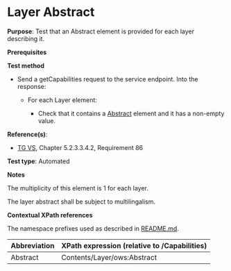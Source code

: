 # Layer Abstract

**Purpose**: Test that an Abstract element is provided for each layer describing it.

**Prerequisites**

**Test method**

* Send a getCapabilities request to the service endpoint. Into the response:

  * For each Layer element:

    * Check that it contains a [Abstract](#abstract) element and it has a non-empty value.

**Reference(s)**:
* [TG VS](./README.md#ref_TG_VS), Chapter 5.2.3.3.4.2, Requirement 86

**Test type**: Automated

**Notes**

The multiplicity of this element is 1 for each layer.

The layer abstract shall be subject to multilingalism.

**Contextual XPath references**

The namespace prefixes used as described in [README.md](./README.md#namespaces).

Abbreviation                                               |  XPath expression (relative to /Capabilities)
---------------------------------------------------------- | -------------------------------------------------------------------------
Abstract <a name="abstract"></a> | Contents/Layer/ows:Abstract